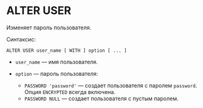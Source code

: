 # ALTER USER

Изменяет пароль пользователя.

Синтаксис:

```yql
ALTER USER user_name [ WITH ] option [ ... ]
```

* `user_name` — имя пользователя.
* `option` — пароль пользователя:

  * `PASSWORD 'password'` — создает пользователя с паролем `password`. Опция `ENCRYPTED` всегда включена.
  * `PASSWORD NULL` — создает пользователя с пустым паролем.
